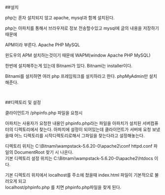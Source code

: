 ##설치

php는 혼자 설치되지 않고
apache, mysql과 함께 설치된다.

php는 아파치를 통해서 브라우저로 정보 전송할수있고
mysql에 글의 내용을 저장하기 때문에

APM이라 부른다.
Apache PHP MySQL

윈도우의 APM 설치하는것이기 때문에
WAPM(window Apache PHP MySQL)

한번에 설치해주는게 있는데 Bitnami가 있다.
Bitnami는 installer이다.

Bitnami를 설치하면 여러 php 프레임워크를 설치하라고 한다. phpMyAdmin만 설치해준다.

<br>

##디렉토리 및 설정

클라이언트가 /phpinfo.php 파일을 요청시 

아파치는 사용자가 요청한 내용인 phpinfo.php라는 파일을 아파치가 설치된 서버컴퓨터의 디렉토리에서 찾는다.
아파치에 설정이 되어있는데 클라이언트가 서버에 요청 보냈을때 어느 디렉토리를 시작디렉토리로해서 그파일을 찾는다라고 설정해놓는다.

디렉토리 위치는 C:\Bitnami\wampstack-5.6.20-0\apache2\conf httpd.conf 파일의 DocumentRoot 찾기 시 나온다.<br>
기본 디렉토리 설정 위치는 C:\Bitnami\wampstack-5.6.20-0\apache2\htdocs 이다.

기본 디렉토리 위치에서 localhost를 주소에 쳤을때 index.html 파일이 기본적으로 불러오게 되고 <br>
localhost/phpinfo.php 를 치면 phpinfo.php파일을 찾게 된다.
